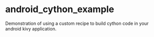 # android_cython_example

Demonstration of using a custom recipe to build cython code in your android kivy application.
